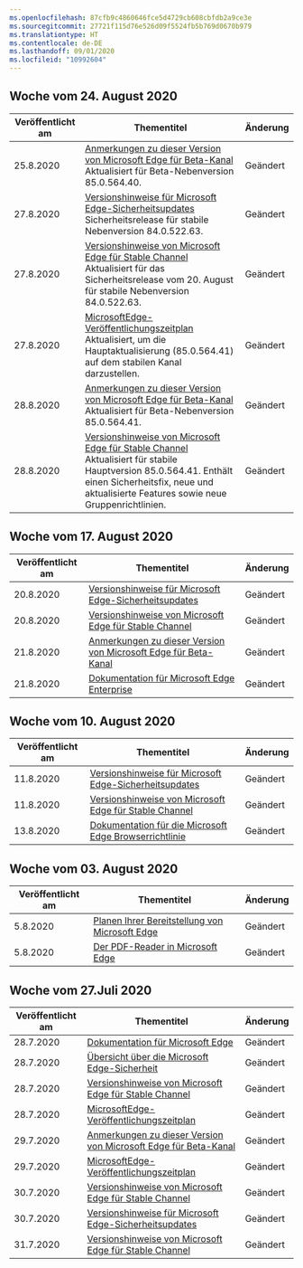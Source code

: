 ```yaml
---
ms.openlocfilehash: 87cfb9c4860646fce5d4729cb608cbfdb2a9ce3e
ms.sourcegitcommit: 27721f115d76e526d09f5524fb5b769d0670b979
ms.translationtype: HT
ms.contentlocale: de-DE
ms.lasthandoff: 09/01/2020
ms.locfileid: "10992604"
---
```

<!-- This file is generated automatically each week. Changes made to this file will be overwritten.-->




## Woche vom 24. August 2020


| Veröffentlicht am |Thementitel | Änderung |
|------|------------|--------|
| 25.8.2020 | [Anmerkungen zu dieser Version von Microsoft Edge für Beta-Kanal](/DeployEdge/microsoft-edge-relnote-beta-channel)<br>Aktualisiert für Beta-Nebenversion 85.0.564.40. | Geändert |
| 27.8.2020 | [Versionshinweise für Microsoft Edge-Sicherheitsupdates](/DeployEdge/microsoft-edge-relnotes-security)<br> Sicherheitsrelease für stabile Nebenversion 84.0.522.63.| Geändert |
| 27.8.2020 | [Versionshinweise von Microsoft Edge für Stable Channel](/DeployEdge/microsoft-edge-relnote-stable-channel)<br>Aktualisiert für das Sicherheitsrelease vom 20. August für stabile Nebenversion 84.0.522.63. | Geändert |
| 27.8.2020 | [MicrosoftEdge-Veröffentlichungszeitplan](/DeployEdge/microsoft-edge-release-schedule)<br>Aktualisiert, um die Hauptaktualisierung (85.0.564.41) auf dem stabilen Kanal darzustellen. | Geändert |
| 28.8.2020 | [Anmerkungen zu dieser Version von Microsoft Edge für Beta-Kanal](/DeployEdge/microsoft-edge-relnote-beta-channel)<br>Aktualisiert für Beta-Nebenversion 85.0.564.41. | Geändert |
| 28.8.2020 | [Versionshinweise von Microsoft Edge für Stable Channel](/DeployEdge/microsoft-edge-relnote-stable-channel)<br>Aktualisiert für stabile Hauptversion 85.0.564.41. Enthält einen Sicherheitsfix, neue und aktualisierte Features sowie neue Gruppenrichtlinien. | Geändert |


## Woche vom 17. August 2020


| Veröffentlicht am |Thementitel | Änderung |
|------|------------|--------|
| 20.8.2020 | [Versionshinweise für Microsoft Edge-Sicherheitsupdates](/DeployEdge/microsoft-edge-relnotes-security) | Geändert |
| 20.8.2020 | [Versionshinweise von Microsoft Edge für Stable Channel](/DeployEdge/microsoft-edge-relnote-stable-channel) | Geändert |
| 21.8.2020 | [Anmerkungen zu dieser Version von Microsoft Edge für Beta-Kanal](/DeployEdge/microsoft-edge-relnote-beta-channel) | Geändert |
| 21.8.2020 | [Dokumentation für Microsoft Edge Enterprise](/DeployEdge/index) | Geändert |


## Woche vom 10. August 2020


| Veröffentlicht am |Thementitel | Änderung |
|------|------------|--------|
| 11.8.2020 | [Versionshinweise für Microsoft Edge-Sicherheitsupdates](/DeployEdge/microsoft-edge-relnotes-security) | Geändert |
| 11.8.2020 | [Versionshinweise von Microsoft Edge für Stable Channel](/DeployEdge/microsoft-edge-relnote-stable-channel) | Geändert |
| 13.8.2020 | [Dokumentation für die Microsoft Edge Browserrichtlinie](/DeployEdge/microsoft-edge-policies) | Geändert |


## Woche vom 03. August 2020


| Veröffentlicht am |Thementitel | Änderung |
|------|------------|--------|
| 5.8.2020 | [Planen Ihrer Bereitstellung von Microsoft Edge](/DeployEdge/deploy-edge-plan-deployment) | Geändert |
| 5.8.2020 | [Der PDF-Reader in Microsoft Edge](/DeployEdge/microsoft-edge-pdf) | Geändert |


## Woche vom 27.Juli 2020


| Veröffentlicht am |Thementitel | Änderung |
|------|------------|--------|
| 28.7.2020 | [Dokumentation für Microsoft Edge](/DeployEdge/index) | Geändert |
| 28.7.2020 | [Übersicht über die Microsoft Edge-Sicherheit](/DeployEdge/security-overview) | Geändert |
| 28.7.2020 | [Versionshinweise von Microsoft Edge für Stable Channel](/DeployEdge/microsoft-edge-relnote-stable-channel) | Geändert |
| 28.7.2020 | [MicrosoftEdge-Veröffentlichungszeitplan](/DeployEdge/microsoft-edge-release-schedule) | Geändert |
| 29.7.2020 | [Anmerkungen zu dieser Version von Microsoft Edge für Beta-Kanal](/DeployEdge/microsoft-edge-relnote-beta-channel) | Geändert |
| 29.7.2020 | [MicrosoftEdge-Veröffentlichungszeitplan](/DeployEdge/microsoft-edge-release-schedule) | Geändert |
| 30.7.2020 | [Versionshinweise von Microsoft Edge für Stable Channel](/DeployEdge/microsoft-edge-relnote-stable-channel) | Geändert |
| 30.7.2020 | [Versionshinweise für Microsoft Edge-Sicherheitsupdates](/DeployEdge/microsoft-edge-relnotes-security) | Geändert |
| 31.7.2020 | [Versionshinweise von Microsoft Edge für Stable Channel](/DeployEdge/microsoft-edge-relnote-stable-channel) | Geändert |